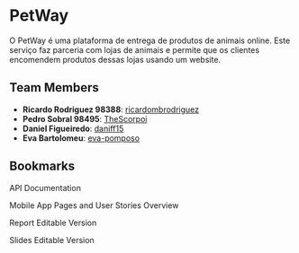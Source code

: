 # PetWay

O PetWay é uma plataforma de entrega de produtos de animais online. Este serviço faz parceria com lojas de animais e permite que os clientes encomendem produtos dessas lojas usando um website.  

## Team Members

* **Ricardo Rodriguez 98388**: [ricardombrodriguez](https://github.com/ricardombrodriguez)  
* **Pedro Sobral 98495**: [TheScorpoi](https://github.com/TheScorpoi)
* **Daniel Figueiredo**: [daniff15](https://github.com/daniff15)
* **Eva Bartolomeu**: [eva-pomposo](https://github.com/eva-pomposo) 

## Bookmarks

API Documentation

Mobile App Pages and User Stories Overview 

Report Editable Version

Slides Editable Version
